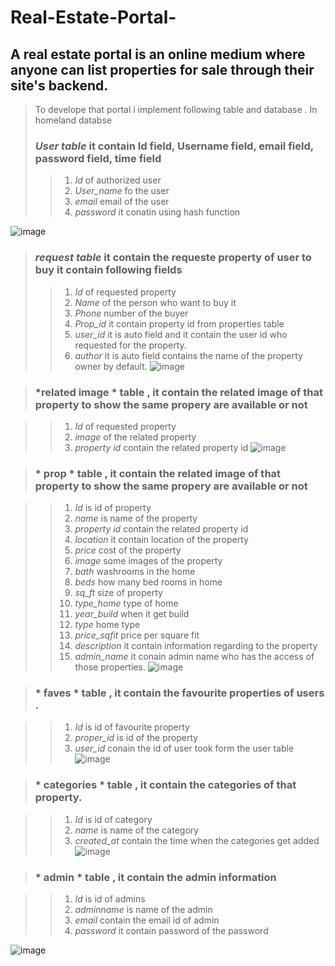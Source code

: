 # Real-Estate-Portal-

## A real estate portal is an online medium where anyone can list properties for sale through their site's backend. 
> To develope that portal i implement following table and database . In homeland databse
> ### *User table* it  contain Id field, Username field, email field, password field, time field 
>>1. _Id_ of authorized user
>>2. _User_name_ fo the user
>>3. _email_ email of the user
>>4. _password_ it conatin using hash function

![image](https://github.com/RaagLibr/Real-Estate-Portal-/assets/101311420/fc1e4ecb-2d37-4e10-b0b4-d6e60f45aa2e)


> ### *request table* it contain the requeste property of user to buy it contain following fields
>>1. _Id_ of requested property
>>2. _Name_ of the person who want to buy it
>>3. _Phone_ number of the buyer
>>4. _Prop_id_ it contain property id from properties table
>>5. _user_id_ it is auto field and it contain the user id who requested for the property.
>>6. _author_  it is auto field contains the name of the property owner by default.
>>![image](https://github.com/RaagLibr/Real-Estate-Portal-/assets/101311420/f264b2d9-0751-4327-a0d3-2a3f7979e330)



> ### *related image * table , it contain the related image of that property to show the same propery are available or not

>>1. _Id_ of requested property
>>2. _image_ of the related property
>>3. _property id_ contain the related property id
![image](https://github.com/RaagLibr/Real-Estate-Portal-/assets/101311420/20edba5f-06d4-4a7c-9d73-baee7b69a014)



> ### * prop * table , it contain the related image of that property to show the same propery are available or not

>>1. _Id_ is id of property
>>2. _name_ is name of the  property
>>3. _property id_ contain the related property id
>>4. _location_ it contain location of the property
>>5. _price_ cost of the property
>>6. _image_ some images of the property
>>7. _bath_ washrooms in the home
>>8. _beds_ how many bed rooms in home
>>9. _sq_ft_ size of property 
>>10. _type_home_ type of home
>>11. _year_build_ when it get build
>>12. _type_ home type
>>13. _price_sqfit_ price per square fit
>>14. _description_ it contain information regarding to the property
>>15. _admin_name_ it conain admin name who has the access of those properties.
![image](https://github.com/RaagLibr/Real-Estate-Portal-/assets/101311420/49691ace-0baf-4e30-9729-c0563b2c9a4f)

> ### * faves * table , it contain the favourite properties of users .

>>1. _Id_ is id of favourite property
>>2. _proper_id_ is id of the  property
>>3. _user_id_ conain the id of user took form the user table 
![image](https://github.com/RaagLibr/Real-Estate-Portal-/assets/101311420/13008564-883a-40a6-8a44-607d0d7025f6)


> ### * categories * table , it contain the categories of that property.

>>1. _Id_ is id of category
>>2. _name_ is name of the  category
>>3. _created_at_ contain the time when the categories get added
![image](https://github.com/RaagLibr/Real-Estate-Portal-/assets/101311420/ccb7d0cf-9c46-4c89-8ac1-18bafa1c3c7f)


> ### * admin * table , it contain the admin information

>>1. _Id_ is id of admins
>>2. _adminname_ is name of the  admin
>>3. _email_ contain the email id of admin
>>4. _password_ it contain password of the password

![image](https://github.com/RaagLibr/Real-Estate-Portal-/assets/101311420/94f46990-f559-474e-92b3-5520a79e113b)



